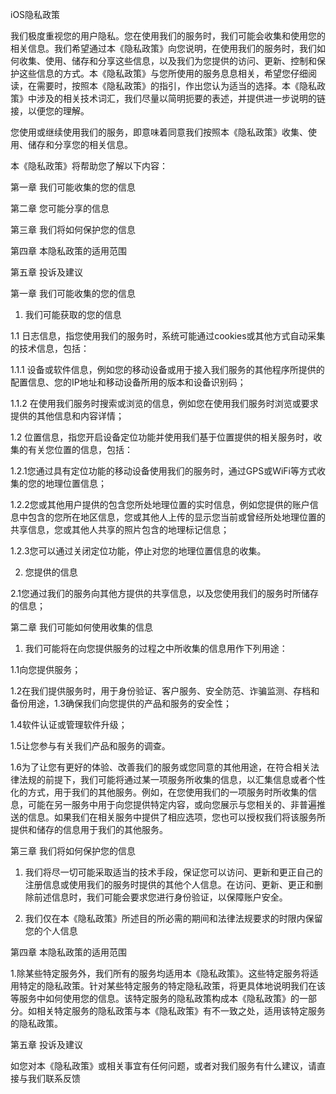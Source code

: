 iOS隐私政策

我们极度重视您的用户隐私。您在使用我们的服务时，我们可能会收集和使用您的相关信息。我们希望通过本《隐私政策》向您说明，在使用我们的服务时，我们如何收集、使用、储存和分享这些信息，以及我们为您提供的访问、更新、控制和保护这些信息的方式。本《隐私政策》与您所使用的服务息息相关，希望您仔细阅读，在需要时，按照本《隐私政策》的指引，作出您认为适当的选择。本《隐私政策》中涉及的相关技术词汇，我们尽量以简明扼要的表述，并提供进一步说明的链接，以便您的理解。

您使用或继续使用我们的服务，即意味着同意我们按照本《隐私政策》收集、使用、储存和分享您的相关信息。

本《隐私政策》将帮助您了解以下内容：

第一章 我们可能收集的您的信息

第二章 您可能分享的信息

第三章 我们将如何保护您的信息

第四章 本隐私政策的适用范围

第五章 投诉及建议

第一章 我们可能收集的您的信息

1. 我们可能获取的您的信息

1.1 日志信息，指您使用我们的服务时，系统可能通过cookies或其他方式自动采集的技术信息，包括：

1.1.1 设备或软件信息，例如您的移动设备或用于接入我们服务的其他程序所提供的配置信息、您的IP地址和移动设备所用的版本和设备识别码；

1.1.2 在使用我们服务时搜索或浏览的信息，例如您在使用我们服务时浏览或要求提供的其他信息和内容详情；

1.2 位置信息，指您开启设备定位功能并使用我们基于位置提供的相关服务时，收集的有关您位置的信息，包括：

1.2.1您通过具有定位功能的移动设备使用我们的服务时，通过GPS或WiFi等方式收集的您的地理位置信息；

1.2.2您或其他用户提供的包含您所处地理位置的实时信息，例如您提供的账户信息中包含的您所在地区信息，您或其他人上传的显示您当前或曾经所处地理位置的共享信息，您或其他人共享的照片包含的地理标记信息；

1.2.3您可以通过关闭定位功能，停止对您的地理位置信息的收集。

2. 您提供的信息

2.1您通过我们的服务向其他方提供的共享信息，以及您使用我们的服务时所储存的信息；

第二章 我们可能如何使用收集的信息

1. 我们可能将在向您提供服务的过程之中所收集的信息用作下列用途：

1.1向您提供服务；

1.2在我们提供服务时，用于身份验证、客户服务、安全防范、诈骗监测、存档和备份用途，1.3确保我们向您提供的产品和服务的安全性；

1.4软件认证或管理软件升级；

1.5让您参与有关我们产品和服务的调查。

1.6为了让您有更好的体验、改善我们的服务或您同意的其他用途，在符合相关法律法规的前提下，我们可能将通过某一项服务所收集的信息，以汇集信息或者个性化的方式，用于我们的其他服务。例如，在您使用我们的一项服务时所收集的信息，可能在另一服务中用于向您提供特定内容，或向您展示与您相关的、非普遍推送的信息。如果我们在相关服务中提供了相应选项，您也可以授权我们将该服务所提供和储存的信息用于我们的其他服务。

第三章 我们将如何保护您的信息

1. 我们将尽一切可能采取适当的技术手段，保证您可以访问、更新和更正自己的注册信息或使用我们的服务时提供的其他个人信息。在访问、更新、更正和删除前述信息时，我们可能会要求您进行身份验证，以保障账户安全。

2. 我们仅在本《隐私政策》所述目的所必需的期间和法律法规要求的时限内保留您的个人信息

第四章 本隐私政策的适用范围

1.除某些特定服务外，我们所有的服务均适用本《隐私政策》。这些特定服务将适用特定的隐私政策。针对某些特定服务的特定隐私政策，将更具体地说明我们在该等服务中如何使用您的信息。该特定服务的隐私政策构成本《隐私政策》的一部分。如相关特定服务的隐私政策与本《隐私政策》有不一致之处，适用该特定服务的隐私政策。

第五章 投诉及建议

如您对本《隐私政策》或相关事宜有任何问题，或者对我们服务有什么建议，请直接与我们联系反馈
